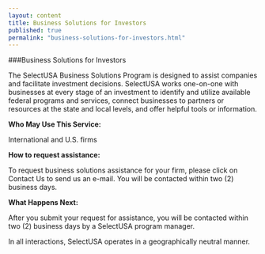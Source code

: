 ```yaml
---
layout: content
title: Business Solutions for Investors 
published: true
permalink: "business-solutions-for-investors.html"
---
```


###Business Solutions for Investors

The SelectUSA Business Solutions Program is designed to assist companies and facilitate investment decisions.  SelectUSA works one-on-one with businesses at every stage of an investment to identify and utilize available federal programs and services, connect businesses to partners or resources at the state and local levels, and offer helpful tools or information.

**Who May Use This Service:**

International and U.S. firms

**How to request assistance:**

To request business solutions assistance for your firm, please click on Contact Us to send us an e-mail. You will be contacted within two (2) business days.

**What Happens Next:**

After you submit your request for assistance, you will be contacted within two (2) business days by a SelectUSA program manager. 

In all interactions, SelectUSA operates in a geographically neutral manner.